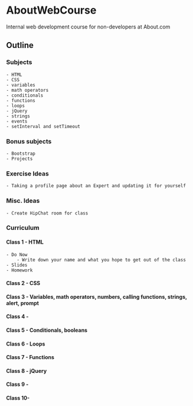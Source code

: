 # AboutWebCourse
Internal web development course for non-developers at About.com


## Outline

### Subjects
    - HTML
    - CSS
    - variables
    - math operators
    - conditionals
    - functions
    - loops
    - jQuery
    - strings
    - events
    - setInterval and setTimeout

### Bonus subjects
    - Bootstrap
    - Projects

### Exercise Ideas
    - Taking a profile page about an Expert and updating it for yourself

### Misc. Ideas
    - Create HipChat room for class

### Curriculum    
#### Class 1 - HTML
    - Do Now
        - Write down your name and what you hope to get out of the class
    - Slides 
    - Homework

#### Class 2 - CSS

#### Class 3 - Variables, math operators, numbers, calling functions, strings, alert, prompt

#### Class 4 - 

#### Class 5 - Conditionals, booleans

#### Class 6 - Loops

#### Class 7 - Functions

#### Class 8 - jQuery

#### Class 9 - 

#### Class 10-
